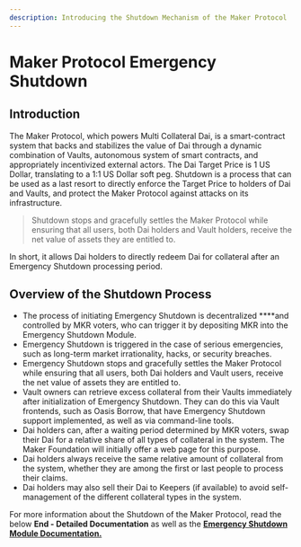 ```yaml
---
description: Introducing the Shutdown Mechanism of the Maker Protocol
---
```


# Maker Protocol Emergency Shutdown

## Introduction

The Maker Protocol, which powers Multi Collateral Dai, is a smart-contract system that backs and stabilizes the value of Dai through a dynamic combination of Vaults, autonomous system of smart contracts, and appropriately incentivized external actors. The Dai Target Price is 1 US Dollar, translating to a 1:1 US Dollar soft peg. Shutdown is a process that can be used as a last resort to directly enforce the Target Price to holders of Dai and Vaults, and protect the Maker Protocol against attacks on its infrastructure.

> Shutdown stops and gracefully settles the Maker Protocol while ensuring that all users, both Dai holders and Vault holders, receive the net value of assets they are entitled to.

In short, it allows Dai holders to directly redeem Dai for collateral after an Emergency Shutdown processing period. 

## Overview of the Shutdown Process 

* The process of initiating Emergency Shutdown is decentralized ****and controlled by MKR voters, who can trigger it by depositing MKR into the Emergency Shutdown Module.
* Emergency Shutdown is triggered in the case of serious emergencies, such as long-term market irrationality, hacks, or security breaches.
* Emergency Shutdown stops and gracefully settles the Maker Protocol while ensuring that all users, both Dai holders and Vault users, receive the net value of assets they are entitled to.
* Vault owners can retrieve excess collateral from their Vaults immediately after initialization of Emergency Shutdown. They can do this via Vault frontends, such as Oasis Borrow, that have Emergency Shutdown support implemented, as well as via command-line tools.
* Dai holders can, after a waiting period determined by MKR voters, swap their Dai for a relative share of all types of collateral in the system. The Maker Foundation will initially offer a web page for this purpose.
* Dai holders always receive the same relative amount of collateral from the system, whether they are among the first or last people to process their claims.
* Dai holders may also sell their Dai to Keepers \(if available\) to avoid self-management of the different collateral types in the system.

For more information about the Shutdown of the Maker Protocol, read the below **End - Detailed Documentation** as well as the [**Emergency Shutdown Module Documentation.**](https://docs.makerdao.com/smart-contract-modules/emergency-shutdown-module) 



